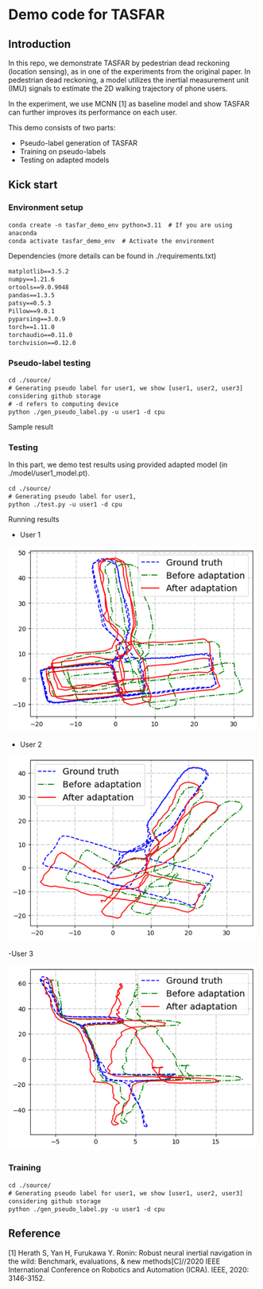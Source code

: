 # Demo code for TASFAR
## Introduction 
In this repo, we demonstrate TASFAR by pedestrian dead reckoning (location sensing), as in one of the experiments from the original paper. In pedestrian dead reckoning, a model utilizes the inertial measurement unit (IMU) signals to estimate the 2D walking trajectory of phone users. 

In the experiment, we use MCNN [1] as baseline model and show TASFAR can further improves its performance on each user.

This demo consists of two parts:
- Pseudo-label generation of TASFAR
- Training on pseudo-labels
- Testing on adapted models

## Kick start
### Environment setup
```
conda create -n tasfar_demo_env python=3.11  # If you are using anaconda 
conda activate tasfar_demo_env  # Activate the environment
```
Dependencies (more details can be found in ./requirements.txt)
```
matplotlib==3.5.2
numpy==1.21.6
ortools==9.0.9048
pandas==1.3.5
patsy==0.5.3
Pillow==9.0.1
pyparsing==3.0.9
torch==1.11.0
torchaudio==0.11.0
torchvision==0.12.0
```
### Pseudo-label testing
```
cd ./source/
# Generating pseudo label for user1, we show [user1, user2, user3] considering github storage
# -d refers to computing device
python ./gen_pseudo_label.py -u user1 -d cpu  
```
Sample result


### Testing 
In this part, we demo test results using provided adapted model (in ./model/user1_model.pt).
```
cd ./source/
# Generating pseudo label for user1, 
python ./test.py -u user1 -d cpu  
```
Running results
- User 1

<img src="https://github.com/Siriusize/TASFAR_demo/blob/main/figure/user1.png" alt="user1" width="500"/>

- User 2

<img src="https://github.com/Siriusize/TASFAR_demo/blob/main/figure/user2.png" alt="user2" width="500"/>

-User 3

<img src="https://github.com/Siriusize/TASFAR_demo/blob/main/figure/user3.png" alt="user3" width="500"/>

### Training 
```
cd ./source/
# Generating pseudo label for user1, we show [user1, user2, user3] considering github storage
python ./gen_pseudo_label.py -u user1 -d cpu  
```



## Reference
[1] Herath S, Yan H, Furukawa Y. Ronin: Robust neural inertial navigation in the wild: Benchmark, evaluations, & new methods[C]//2020 IEEE International Conference on Robotics and Automation (ICRA). IEEE, 2020: 3146-3152.